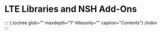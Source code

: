 LTE Libraries and NSH Add-Ons
=============================

::: {.toctree glob="" maxdepth="1" titlesonly="" caption="Contents"}
*/index*
:::
